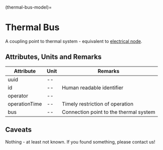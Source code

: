 (thermal-bus-model)=

# Thermal Bus

A coupling point to thermal system - equivalent to [electrical node](node_model).

## Attributes, Units and Remarks

| Attribute     | Unit | Remarks                                |
| ------------- | ---- | -------------------------------------- |
| uuid          | --   |                                        |
| id            | --   | Human readable identifier              |
| operator      | --   |                                        |
| operationTime | --   | Timely restriction of operation        |
| bus           | --   | Connection point to the thermal system |

## Caveats

Nothing - at least not known.
If you found something, please contact us!
